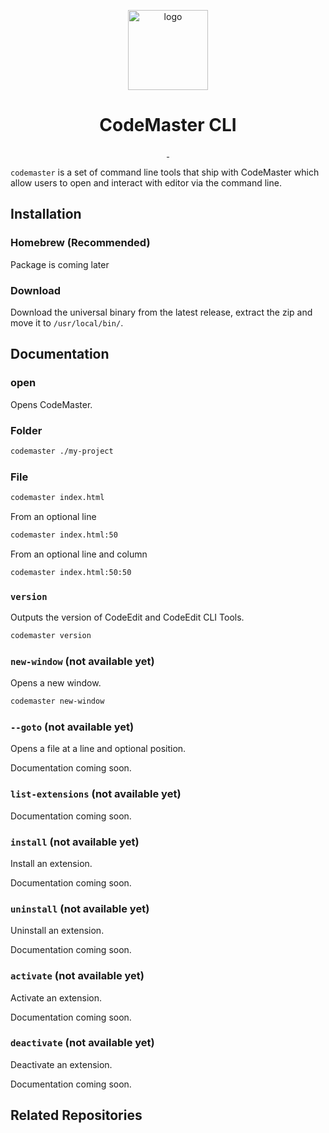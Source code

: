 <p align="center">
  <img src="" alt="logo" height="128">
  <h1 align="center">CodeMaster CLI</h1>
</p>

<p align="center">
  <a aria-label="Read the Documentation" href="" target="_blank">
    <img alt="" src="https://img.shields.io/badge/Documentation-black.svg?style=for-the-badge&logo=readthedocs&logoColor=blue">
  </a>
  <a aria-label="Join the community on Discord" href="https://discord.gg/NgKstR2Uvh" target="_blank">
    <img alt="" src="https://img.shields.io/badge/Join%20the%20community-black.svg?style=for-the-badge&logo=Discord">
  </a>
</p>

`codemaster` is a set of command line tools that ship with CodeMaster which allow users to open and interact with editor via the command line.

## Installation

### Homebrew (Recommended)

Package is coming later
<!--```sh
brew install codeeditapp/formulae/codeedit-cli

# or 

brew tap codeeditapp/formulae
brew install codeedit-cli
```
-->
### Download

Download the universal binary from the latest release, extract the zip and move it to `/usr/local/bin/`.
<!--
### Build locally

```sh
swift build -c release --arch arm64 --arch x86_64
sudo cp -f .build/apple/Products/Release/codeedit /usr/local/bin/codeedit
```

> Note that you must have `CodeEdit` installed in a `Release` configuration. A `Debug` build of `CodeEdit` will not work.
-->
## Documentation

### open

Opens CodeMaster.

### Folder

```sh
codemaster ./my-project
```

### File

```sh
codemaster index.html
```

From an optional line

```sh
codemaster index.html:50
```

From an optional line and column

```sh
codemaster index.html:50:50
```

### `version`

Outputs the version of CodeEdit and CodeEdit CLI Tools.

```sh
codemaster version
```

### `new-window` (not available yet)

Opens a new window.

```sh
codemaster new-window
```

### `--goto` (not available yet)

Opens a file at a line and optional position.

Documentation coming soon.

### `list-extensions` (not available yet)

Documentation coming soon.

### `install` (not available yet)

Install an extension.

Documentation coming soon.

### `uninstall` (not available yet)

Uninstall an extension.

Documentation coming soon.

### `activate` (not available yet)

Activate an extension.

Documentation coming soon.

### `deactivate` (not available yet)

Deactivate an extension.

Documentation coming soon.


## Related Repositories
<!--
<table>
  <tr>
    <td align="center">
      <a href="https://github.com/CodeEditApp/CodeEdit">
        <img src="https://user-images.githubusercontent.com/806104/163099605-4eaedd33-8441-4125-9ca1-a7ccb2f62a74.png" width="128" height="128">
        <p>&nbsp;&nbsp;&nbsp;&nbsp;&nbsp;&nbsp;&nbsp;&nbsp;CodeEdit&nbsp;&nbsp;&nbsp;&nbsp;&nbsp;&nbsp;&nbsp;&nbsp;</p>
      </a>
    </td>
    <td align="center">
      <a href="https://github.com/CodeEditApp/CodeEditTextView">
        <img src="https://user-images.githubusercontent.com/806104/175655252-d77cef62-31f5-4f40-a2ad-c1406a6dd1b9.png" width="128" height="128">
        <p>CodeEditTextView</p>
      </a>
    </td>
    <td align="center">
      <a href="https://github.com/CodeEditApp/CodeEditLanguages">
        <img src="https://user-images.githubusercontent.com/806104/201497920-d6aace8d-f0dc-49f6-bcd7-6a3b64cc384c.png" height="128">
        <p>CodeEditLanguages</p>
      </a>
    </td>
    <td align="center">
      <a href="https://github.com/CodeEditApp/CodeEditKit">
        <img src="https://user-images.githubusercontent.com/806104/193877051-c60d255d-0b6a-408c-bb21-6fabc5e0e60c.png" width="128" height="128">
        <p>&nbsp;&nbsp;&nbsp;&nbsp;&nbsp;CodeEditKit&nbsp;&nbsp;&nbsp;&nbsp;&nbsp;</p>
      </a>
    </td>
  </tr>
</table>
-->

